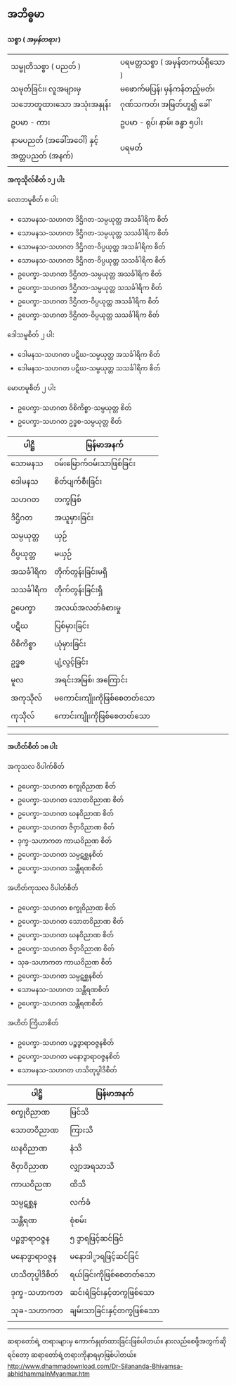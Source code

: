 ## အဘိဓ္ဓမာ

**သစ္စာ ( *အမှန်တရား* )**


|  |  |
|--|--|
| သမ္မုတိသစ္စာ ( ပညတ် ) | ပရမတ္တသစ္စာ ( အမှန်တကယ်ရှိသော ) |
| သမုတ်ခြင်း၊ လူအများမှ သဘောတူထားသော အသုံးအနှုန်း | မဖောက်မပြန်၊ မှန်ကန်တည့်မတ်၊ ဂုဏ်သကတ်၊ အမြတ်ဟူ၍ ခေါ် |
| ဥပမာ - ကား | ဥပမာ - ရုပ်၊ နာမ်၊ ခန္ဓာ ၅ပါး |
| နာမပညတ် (အခေါ်အဝေါ်) နှင့် အတ္တပညတ် (အနက်) | ပရမတ် |

**အကုသိုလ်စိတ် ၁၂ ပါး**

လောဘမူစိတ် ၈ ပါး
 - သောမနသ-သဟဂတ ဒိဌိဂတ-သမ္ပယုတ္တ အသင်္ခါရိက စိတ် 
 - သောမနသ-သဟဂတ ဒိဌိဂတ-သမ္ပယုတ္တ သသင်္ခါရိက စိတ်
 - သောမနသ-သဟဂတ ဒိဌိဂတ-ဝိပ္ပယုတ္တ အသင်္ခါရိက စိတ်
 - သောမနသ-သဟဂတ ဒိဌိဂတ-ဝိပ္ပယုတ္တ သသင်္ခါရိက စိတ်
  - ဥပေက္ခာ-သဟဂတ ဒိဌိဂတ-သမ္ပယုတ္တ အသင်္ခါရိက စိတ် 
 - ဥပေက္ခာ-သဟဂတ ဒိဌိဂတ-သမ္ပယုတ္တ သသင်္ခါရိက စိတ်
 - ဥပေက္ခာ-သဟဂတ ဒိဌိဂတ-ဝိပ္ပယုတ္တ အသင်္ခါရိက စိတ်
 - ဥပေက္ခာ-သဟဂတ ဒိဌိဂတ-ဝိပ္ပယုတ္တ သသင်္ခါရိက စိတ်

ဒေါသမူစိတ် ၂ ပါး
 - ဒေါမနသ-သဟဂတ ပဋိဃ-သမ္ပယုတ္တ အသင်္ခါရိက စိတ်
 - ဒေါမနသ-သဟဂတ ပဋိဃ-သမ္ပယုတ္တ သသင်္ခါရိက စိတ်

မောဟမူစိတ် ၂ ပါး
 - ဥပေက္ခာ-သဟဂတ ဝိစိကိစ္စာ-သမ္ပယုတ္တ စိတ်
 - ဥပေက္ခာ-သဟဂတ ဥဒ္ဓစ-သမ္ပယုတ္တ စိတ်


| ပါဋ္ဌိ | မြန်မာအနက် |
|--|--|
| သောမနသ | ဝမ်းမြောက်ဝမ်းသာဖြစ်ခြင်း |
| ဒေါမနသ | စိတ်ပျက်စီးခြင်း |
| သဟဂတ | တကွဖြစ် |
| ဒိဌိဂတ | အယူမှားခြင်း |
| သမ္ပယုတ္တ | ယှဉ် |
| ဝိပ္ပယုတ္တ | မယှဉ် |
| အသင်္ခါရိက | တိုက်တွန်းခြင်းမရှိ |
| သသင်္ခါရိက | တိုက်တွန်းခြင်းရှိ |
| ဥပေက္ခာ | အလယ်အလတ်ခံစားမှု |
| ပဋိဃ | ပြစ်မှားခြင်း |
| ဝိစိကိစ္စာ | ယုံမှားခြင်း |
| ဥဒ္ဓစ | ပျံ့လွင့်ခြင်း |
| မူလ | အရင်းအမြစ်၊ အကြောင်း |
| အကုသိုလ် | မကောင်းကျိုးကိုဖြစ်စေတတ်သော  |
| ကုသိုလ် | ကောင်းကျိုးကိုဖြစ်စေတတ်သော |

---

**အဟိတ်စိတ် ၁၈ ပါး**

အကုသလ ဝိပါက်စိတ်

 - ဥပေက္ခာ-သဟဂတ စက္ခုဝိညာဏ စိတ်
 - ဥပေက္ခာ-သဟဂတ သောတဝိညာဏ စိတ်
 - ဥပေက္ခာ-သဟဂတ ဃနဝိညာဏ စိတ်
 - ဥပေက္ခာ-သဟဂတ ဇိဝှာဝိညာဏ စိတ်
 - ဒုက္ခ-သဟာကတ ကာယဝိညဏ စိတ်
 - ဥပေက္ခာ-သဟဂတ သမ္ပဋစ္ဆနစိတ်
 - ဥပေက္ခာ-သဟဂတ သန္တီရဏစိတ်

အဟိတ်ကုသလ ဝိပါတ်စိတ်

 - ဥပေက္ခာ-သဟဂတ စက္ခုဝိညာဏ စိတ်
 - ဥပေက္ခာ-သဟဂတ သောတဝိညာဏ စိတ်
 - ဥပေက္ခာ-သဟဂတ ဃနဝိညာဏ စိတ်
 - ဥပေက္ခာ-သဟဂတ ဇိဝှာဝိညာဏ စိတ်
 - သုခ-သဟာကတ ကာယဝိညဏ စိတ်
 - ဥပေက္ခာ-သဟဂတ သမ္ပဋစ္ဆနစိတ်
 - သောမနသ-သဟဂတ သန္တီရဏစိတ်
 - ဥပေက္ခာ-သဟဂတ သန္တီရဏစိတ်

အဟိတ် ကြိယာစိတ်

- ဥပေက္ခာ-သဟဂတ ပဉ္စဒွာရာဝဇ္ဇနစိတ်
- ဥပေက္ခာ-သဟဂတ မနောဒွာရာဝဇ္ဇနစိတ်
- သောမနသ-သဟဂတ ဟသိတုပ္ပါဒိစိတ်

| ပါဋ္ဌိ | မြန်မာအနက် |
|--|--|
| စက္ခုဝိညာဏ | မြင်သိ |
| သောတဝိညာဏ | ကြားသိ |
| ဃနဝိညာဏ | နံသိ |
| ဇိဝှာဝိညာဏ | လျှာအရသာသိ |
| ကာယဝိညဏ | ထိသိ |
| သမ္ပဋစ္ဆန | လက်ခံ |
| သန္တီရဏ | စုံစမ်း |
| ပဉ္စဒွာရာဝဇ္ဇန | ၅ ဒွာရဖြင့်ဆင်ခြင် |
| မနောဒွာရာဝဇ္ဇန | မနောဒါွာရဖြင့်ဆင်ခြင် |
| ဟသိတုပ္ပါဒိစိတ် | ရယ်ခြင်းကိုဖြစ်စေတတ်သော |
| ဒုက္ခ-သဟာကတ | ဆင်းရဲခြင်းနှင့်တကွဖြစ်သော |
| သုခ-သဟာကတ | ချမ်းသာခြင်းနှင့်တကွဖြစ်သော |
---

ဆရာတော်ရဲ့ တရားများမှ ကောက်နှုတ်ထားခြင်းဖြစ်ပါတယ်။ နားလည်စေဖို့အတွက်ဆိုရင်တော့ ဆရာတော်ရဲ့တရားကိုနာရမှာဖြစ်ပါတယ်။  
http://www.dhammadownload.com/Dr-Silananda-Bhivamsa-abhidhammaInMyanmar.htm
